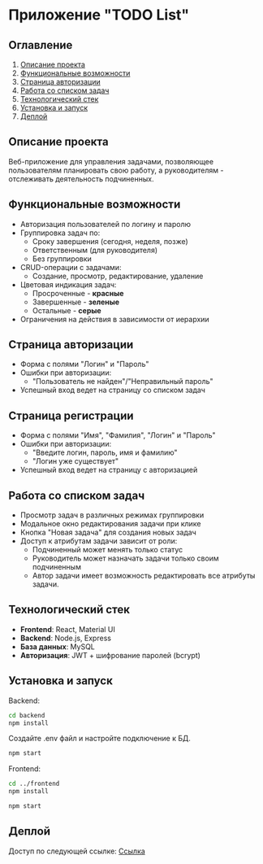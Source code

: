 # Приложение "TODO List"

## Оглавление

1. [Описание проекта](#описание-проекта)
2. [Функциональные возможности](#функциональные-возможности)
3. [Страница авторизации](#страница-авторизации)
4. [Работа со списком задач](#работа-со-списком-задач)
5. [Технологический стек](#технологический-стек)
6. [Установка и запуск](#установка-и-запуск)
7. [Деплой](#деплой)

## Описание проекта

Веб-приложение для управления задачами, позволяющее пользователям планировать свою работу, а руководителям - отслеживать деятельность подчиненных.

## Функциональные возможности

- Авторизация пользователей по логину и паролю
- Группировка задач по:
  - Сроку завершения (сегодня, неделя, позже)
  - Ответственным (для руководителя)
  - Без группировки
- CRUD-операции с задачами:
  - Создание, просмотр, редактирование, удаление
- Цветовая индикация задач:
  - Просроченные - **красные**
  - Завершенные - **зеленые**
  - Остальные - **серые**
- Ограничения на действия в зависимости от иерархии

## Страница авторизации

- Форма с полями "Логин" и "Пароль"
- Ошибки при авторизации:
  - "Пользователь не найден"/"Неправильный пароль"
- Успешный вход ведет на страницу со списком задач

## Страница регистрации

- Форма с полями "Имя", "Фамилия", "Логин" и "Пароль"
- Ошибки при авторизации:
  - "Введите логин, пароль, имя и фамилию"
  - "Логин уже существует"
- Успешный вход ведет на страницу с авторизацией

## Работа со списком задач

- Просмотр задач в различных режимах группировки
- Модальное окно редактирования задачи при клике
- Кнопка "Новая задача" для создания новых задач
- Доступ к атрибутам задачи зависит от роли:
  - Подчиненный может менять только статус
  - Руководитель может назначать задачи только своим подчиненным
  - Автор задачи имеет возможность редактировать все атрибуты задачи.

## Технологический стек

- **Frontend**: React, Material UI
- **Backend**: Node.js, Express
- **База данных**: MySQL
- **Авторизация**: JWT + шифрование паролей (bcrypt)

## Установка и запуск

Backend:

```bash
cd backend
npm install
```

Создайте .env файл и настройте подключение к БД.

```bash
npm start
```

Frontend:

```bash
cd ../frontend
npm install
```

```bash
npm start
```

## Деплой

Доступ по следующей ссылке: [Ссылка](https://)
